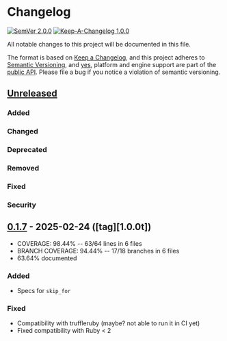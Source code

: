 # Changelog

[![SemVer 2.0.0][📌semver-img]][📌semver] [![Keep-A-Changelog 1.0.0][📗keep-changelog-img]][📗keep-changelog]

All notable changes to this project will be documented in this file.

The format is based on [Keep a Changelog][📗keep-changelog],
and this project adheres to [Semantic Versioning](https://semver.org/spec/v2.0.0.html),
and [yes][📌major-versions-not-sacred], platform and engine support are part of the [public API][📌semver-breaking].
Please file a bug if you notice a violation of semantic versioning.

[📌semver]: https://semver.org/spec/v2.0.0.html
[📌semver-img]: https://img.shields.io/badge/semver-2.0.0-FFDD67.svg?style=flat
[📌semver-breaking]: https://github.com/semver/semver/issues/716#issuecomment-869336139
[📌major-versions-not-sacred]: https://tom.preston-werner.com/2022/05/23/major-version-numbers-are-not-sacred.html
[📗keep-changelog]: https://keepachangelog.com/en/1.0.0/
[📗keep-changelog-img]: https://img.shields.io/badge/keep--a--changelog-1.0.0-FFDD67.svg?style=flat

## [Unreleased]
### Added
### Changed
### Deprecated
### Removed
### Fixed
### Security

## [0.1.7] - 2025-02-24 ([tag][1.0.0t])
- COVERAGE:  98.44% -- 63/64 lines in 6 files
- BRANCH COVERAGE:  94.44% -- 17/18 branches in 6 files
- 63.64% documented
### Added
- Specs for `skip_for`
### Fixed
- Compatibility with truffleruby (maybe? not able to run it in CI yet)
- Fixed compatibility with Ruby < 2

[Unreleased]: https://github.com/pboling/rspec-pending_for/compare/v0.1.7...HEAD
[0.1.7]: https://github.com/pboling/rspec-pending_for/compare/v0.1.16...v0.1.7
[0.1.7t]: https://github.com/pboling/rspec-pending_for/tags/v0.1.6
